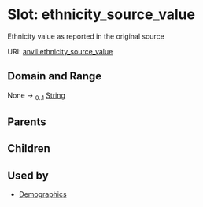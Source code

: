 
# Slot: ethnicity_source_value

Ethnicity value as reported in the original source

URI: [anvil:ethnicity_source_value](https://anvilproject.org/acr-harmonized-data-model/ethnicity_source_value)


## Domain and Range

None &#8594;  <sub>0..1</sub> [String](types/String.md)

## Parents


## Children


## Used by

 * [Demographics](Demographics.md)
